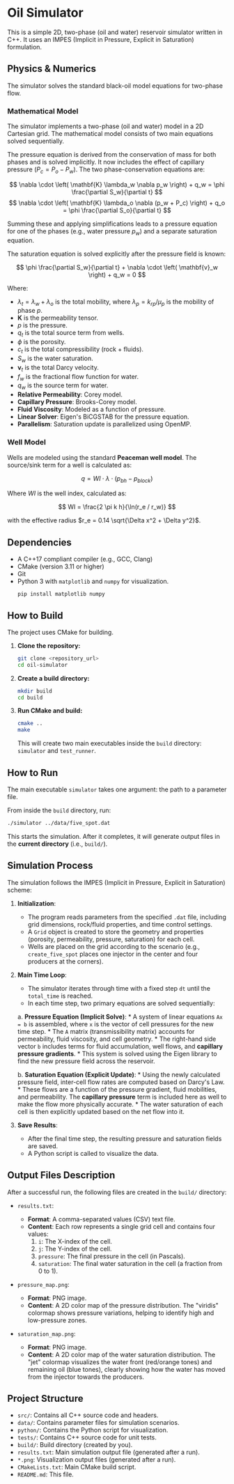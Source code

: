 # Oil Simulator

This is a simple 2D, two-phase (oil and water) reservoir simulator written in C++. It uses an IMPES (Implicit in Pressure, Explicit in Saturation) formulation.

## Physics & Numerics

The simulator solves the standard black-oil model equations for two-phase flow.

### Mathematical Model

The simulator implements a two-phase (oil and water) model in a 2D Cartesian grid. The mathematical model consists of two main equations solved sequentially.

The pressure equation is derived from the conservation of mass for both phases and is solved implicitly. It now includes the effect of capillary pressure ($P_c = P_o - P_w$). The two phase-conservation equations are:

$$
\nabla \cdot \left( \mathbf{K} \lambda_w \nabla p_w \right) + q_w = \phi \frac{\partial S_w}{\partial t}
$$
$$
\nabla \cdot \left( \mathbf{K} \lambda_o \nabla (p_w + P_c) \right) + q_o = \phi \frac{\partial S_o}{\partial t}
$$

Summing these and applying simplifications leads to a pressure equation for one of the phases (e.g., water pressure $p_w$) and a separate saturation equation.

The saturation equation is solved explicitly after the pressure field is known:

$$
\phi \frac{\partial S_w}{\partial t} + \nabla \cdot \left( \mathbf{v}_w \right) + q_w = 0
$$

Where:
- $\lambda_t = \lambda_w + \lambda_o$ is the total mobility, where $\lambda_p = k_{rp} / \mu_p$ is the mobility of phase $p$.
- $\mathbf{K}$ is the permeability tensor.
- $p$ is the pressure.
- $q_t$ is the total source term from wells.
- $\phi$ is the porosity.
- $c_t$ is the total compressibility (rock + fluids).
- $S_w$ is the water saturation.
- $\mathbf{v}_t$ is the total Darcy velocity.
- $f_w$ is the fractional flow function for water.
- $q_w$ is the source term for water.
- **Relative Permeability**: Corey model.
- **Capillary Pressure**: Brooks-Corey model.
- **Fluid Viscosity**: Modeled as a function of pressure.
- **Linear Solver**: Eigen's BiCGSTAB for the pressure equation.
- **Parallelism**: Saturation update is parallelized using OpenMP.

### Well Model

Wells are modeled using the standard **Peaceman well model**. The source/sink term for a well is calculated as:

$$
q = WI \cdot \lambda \cdot (p_{bh} - p_{block})
$$

Where $WI$ is the well index, calculated as:

$$
WI = \frac{2 \pi k h}{\ln(r_e / r_w)}
$$

with the effective radius $r_e = 0.14 \sqrt{\Delta x^2 + \Delta y^2}$.

## Dependencies

- A C++17 compliant compiler (e.g., GCC, Clang)
- CMake (version 3.11 or higher)
- Git
- Python 3 with `matplotlib` and `numpy` for visualization.
  ```
  pip install matplotlib numpy
  ```

## How to Build

The project uses CMake for building.

1.  **Clone the repository:**
    ```bash
    git clone <repository_url>
    cd oil-simulator
    ```

2.  **Create a build directory:**
    ```bash
    mkdir build
    cd build
    ```

3.  **Run CMake and build:**
    ```bash
    cmake ..
    make
    ```
    This will create two main executables inside the `build` directory: `simulator` and `test_runner`.

## How to Run

The main executable `simulator` takes one argument: the path to a parameter file.

From inside the `build` directory, run:
```bash
./simulator ../data/five_spot.dat
```

This starts the simulation. After it completes, it will generate output files in the **current directory** (i.e., `build/`).

## Simulation Process

The simulation follows the IMPES (Implicit in Pressure, Explicit in Saturation) scheme:

1.  **Initialization**:
    *   The program reads parameters from the specified `.dat` file, including grid dimensions, rock/fluid properties, and time control settings.
    *   A `Grid` object is created to store the geometry and properties (porosity, permeability, pressure, saturation) for each cell.
    *   Wells are placed on the grid according to the scenario (e.g., `create_five_spot` places one injector in the center and four producers at the corners).

2.  **Main Time Loop**:
    *   The simulator iterates through time with a fixed step `dt` until the `total_time` is reached.
    *   In each time step, two primary equations are solved sequentially:

    a.  **Pressure Equation (Implicit Solve)**:
        *   A system of linear equations `Ax = b` is assembled, where `x` is the vector of cell pressures for the new time step.
        *   The `A` matrix (transmissibility matrix) accounts for permeability, fluid viscosity, and cell geometry.
        *   The right-hand side vector `b` includes terms for fluid accumulation, well flows, and **capillary pressure gradients**.
        *   This system is solved using the Eigen library to find the new pressure field across the reservoir.

    b.  **Saturation Equation (Explicit Update)**:
        *   Using the newly calculated pressure field, inter-cell flow rates are computed based on Darcy's Law.
        *   These flows are a function of the pressure gradient, fluid mobilities, and permeability. The **capillary pressure** term is included here as well to make the flow more physically accurate.
        *   The water saturation of each cell is then explicitly updated based on the net flow into it.

3.  **Save Results**:
    *   After the final time step, the resulting pressure and saturation fields are saved.
    *   A Python script is called to visualize the data.

## Output Files Description

After a successful run, the following files are created in the `build/` directory:

*   `results.txt`:
    *   **Format**: A comma-separated values (CSV) text file.
    *   **Content**: Each row represents a single grid cell and contains four values:
        1.  `i`: The X-index of the cell.
        2.  `j`: The Y-index of the cell.
        3.  `pressure`: The final pressure in the cell (in Pascals).
        4.  `saturation`: The final water saturation in the cell (a fraction from 0 to 1).

*   `pressure_map.png`:
    *   **Format**: PNG image.
    *   **Content**: A 2D color map of the pressure distribution. The "viridis" colormap shows pressure variations, helping to identify high and low-pressure zones.

*   `saturation_map.png`:
    *   **Format**: PNG image.
    *   **Content**: A 2D color map of the water saturation distribution. The "jet" colormap visualizes the water front (red/orange tones) and remaining oil (blue tones), clearly showing how the water has moved from the injector towards the producers.

## Project Structure

- `src/`: Contains all C++ source code and headers.
- `data/`: Contains parameter files for simulation scenarios.
- `python/`: Contains the Python script for visualization.
- `tests/`: Contains C++ source code for unit tests.
- `build/`: Build directory (created by you).
- `results.txt`: Main simulation output file (generated after a run).
- `*.png`: Visualization output files (generated after a run).
- `CMakeLists.txt`: Main CMake build script.
- `README.md`: This file. 
